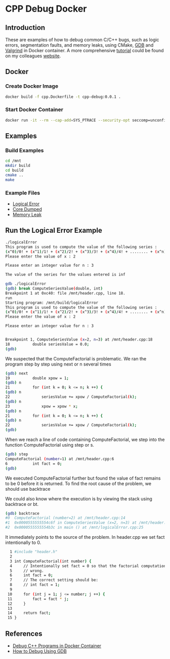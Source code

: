# CPP Debug Docker

## Introduction

These are examples of how to debug common C/C++ bugs, such as logic errors, segmentation faults, and memory leaks, using CMake, [GDB](https://www.gnu.org/software/gdb/) and [Valgrind](https://valgrind.org/) in Docker container. A more comprehensive [tutorial](https://leimao.github.io/blog/Debug-CPP-In-Docker-Container/) could be found on my colleagues  [website](https://leimao.github.io/).


## Docker

### Create Docker Image

```bash
docker build -f cpp.Dockerfile -t cpp-debug:0.0.1 .
```

### Start Docker Container

```bash
docker run -it --rm --cap-add=SYS_PTRACE --security-opt seccomp=unconfined -v $(pwd):/mnt cpp-debug:0.0.1
```

## Examples

### Build Examples

```bash
cd /mnt
mkdir build
cd build
cmake ..
make
```

### Example Files

* [Logical Error](logicalError.cpp)
* [Core Dumped](coreDumped.cpp)
* [Memory Leak](memoryLeak.cpp)

## Run the Logical Error Example

```bash
./logicalError 
This program is used to compute the value of the following series : 
(x^0)/0! + (x^1)/1! + (x^2)/2! + (x^3)/3! + (x^4)/4! + ........ + (x^n)/n! 
Please enter the value of x : 2

Please enter an integer value for n : 3

The value of the series for the values entered is inf

gdb ./logicalError 
(gdb) break ComputeSeriesValue(double, int) 
Breakpoint 1 at 0xc40: file /mnt/header.cpp, line 18.
run
Starting program: /mnt/build/logicalError
This program is used to compute the value of the following series :
(x^0)/0! + (x^1)/1! + (x^2)/2! + (x^3)/3! + (x^4)/4! + ........ + (x^n)/n!
Please enter the value of x : 2

Please enter an integer value for n : 3


Breakpoint 1, ComputeSeriesValue (x=2, n=3) at /mnt/header.cpp:18
18          double seriesValue = 0.0;
(gdb)
```
We suspected that the ComputeFactorial is problematic. We ran the program step by step using next or n several times

```bash
(gdb) next
19          double xpow = 1;
(gdb) n
21          for (int k = 0; k <= n; k ++) {
(gdb) n
22              seriesValue += xpow / ComputeFactorial(k);
(gdb) n
23              xpow = xpow * x;
(gdb) n
21          for (int k = 0; k <= n; k ++) {
(gdb) n
22              seriesValue += xpow / ComputeFactorial(k);
(gdb)
```
When we reach a line of code containing ComputeFactorial, we step into the function ComputeFactorial using step or s.
```bash
(gdb) step
ComputeFactorial (number=1) at /mnt/header.cpp:6
6           int fact = 0;
(gdb)
```
We executed ComputeFactorial further but found the value of fact remains to be 0 before it is returned.
To find the root cause of the problem, we should use backtrace

We could also know where the execution is by viewing the stack using backtrace or bt.

```bash
(gdb) backtrace
#0  ComputeFactorial (number=2) at /mnt/header.cpp:14
#1  0x0000555555554c6f in ComputeSeriesValue (x=2, n=3) at /mnt/header.cpp:22
#2  0x0000555555554b3c in main () at /mnt/logicalError.cpp:25
```

It immediately points to the source of the problem. In header.cpp we set fact intentionally to 0.

```bash
  1 #include "header.h"
  2
  3 int ComputeFactorial(int number) {
  4     // Intentionally set fact = 0 so that the factorial computation is always
  5     // wrong.
  6     int fact = 0;
  7     // The correct setting should be:
  8     // int fact = 1;
  9
 10     for (int j = 1; j <= number; j ++) {
 11         fact = fact * j;
 12     }
 13
 14     return fact;
 15 }

```

## References

* [Debug C++ Programs in Docker Container](https://leimao.github.io/blog/Debug-CPP-In-Docker-Container/)
* [How to Debug Using GDB](https://cs.baylor.edu/~donahoo/tools/gdb/tutorial.html)

